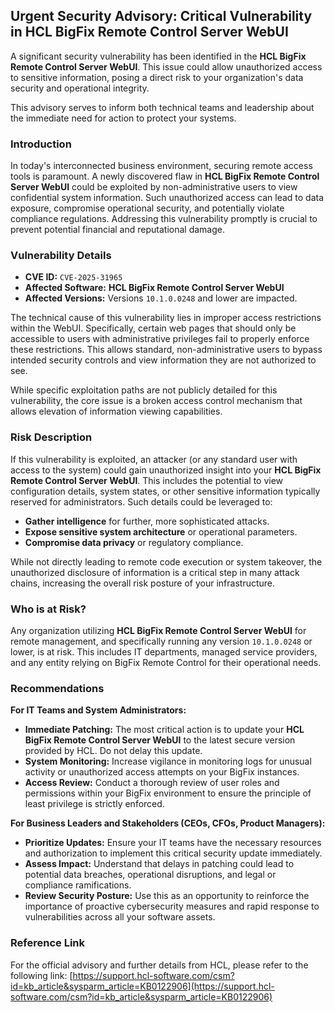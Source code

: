 ## Urgent Security Advisory: Critical Vulnerability in HCL BigFix Remote Control Server WebUI

A significant security vulnerability has been identified in the **HCL BigFix Remote Control Server WebUI**. This issue could allow unauthorized access to sensitive information, posing a direct risk to your organization's data security and operational integrity.

This advisory serves to inform both technical teams and leadership about the immediate need for action to protect your systems.

### Introduction

In today's interconnected business environment, securing remote access tools is paramount. A newly discovered flaw in **HCL BigFix Remote Control Server WebUI** could be exploited by non-administrative users to view confidential system information. Such unauthorized access can lead to data exposure, compromise operational security, and potentially violate compliance regulations. Addressing this vulnerability promptly is crucial to prevent potential financial and reputational damage.

### Vulnerability Details

*   **CVE ID:** `CVE-2025-31965`
*   **Affected Software:** **HCL BigFix Remote Control Server WebUI**
*   **Affected Versions:** Versions `10.1.0.0248` and lower are impacted.

The technical cause of this vulnerability lies in improper access restrictions within the WebUI. Specifically, certain web pages that should only be accessible to users with administrative privileges fail to properly enforce these restrictions. This allows standard, non-administrative users to bypass intended security controls and view information they are not authorized to see.

While specific exploitation paths are not publicly detailed for this vulnerability, the core issue is a broken access control mechanism that allows elevation of information viewing capabilities.

### Risk Description

If this vulnerability is exploited, an attacker (or any standard user with access to the system) could gain unauthorized insight into your **HCL BigFix Remote Control Server WebUI**. This includes the potential to view configuration details, system states, or other sensitive information typically reserved for administrators. Such details could be leveraged to:

*   **Gather intelligence** for further, more sophisticated attacks.
*   **Expose sensitive system architecture** or operational parameters.
*   **Compromise data privacy** or regulatory compliance.

While not directly leading to remote code execution or system takeover, the unauthorized disclosure of information is a critical step in many attack chains, increasing the overall risk posture of your infrastructure.

### Who is at Risk?

Any organization utilizing **HCL BigFix Remote Control Server WebUI** for remote management, and specifically running any version `10.1.0.0248` or lower, is at risk. This includes IT departments, managed service providers, and any entity relying on BigFix Remote Control for their operational needs.

### Recommendations

**For IT Teams and System Administrators:**

*   **Immediate Patching:** The most critical action is to update your **HCL BigFix Remote Control Server WebUI** to the latest secure version provided by HCL. Do not delay this update.
*   **System Monitoring:** Increase vigilance in monitoring logs for unusual activity or unauthorized access attempts on your BigFix instances.
*   **Access Review:** Conduct a thorough review of user roles and permissions within your BigFix environment to ensure the principle of least privilege is strictly enforced.

**For Business Leaders and Stakeholders (CEOs, CFOs, Product Managers):**

*   **Prioritize Updates:** Ensure your IT teams have the necessary resources and authorization to implement this critical security update immediately.
*   **Assess Impact:** Understand that delays in patching could lead to potential data breaches, operational disruptions, and legal or compliance ramifications.
*   **Review Security Posture:** Use this as an opportunity to reinforce the importance of proactive cybersecurity measures and rapid response to vulnerabilities across all your software assets.

### Reference Link

For the official advisory and further details from HCL, please refer to the following link:
[https://support.hcl-software.com/csm?id=kb_article&sysparm_article=KB0122906](https://support.hcl-software.com/csm?id=kb_article&sysparm_article=KB0122906)